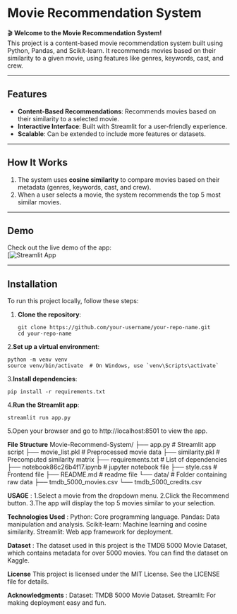 # Movie Recommendation System

🎬 **Welcome to the Movie Recommendation System!**  
This project is a content-based movie recommendation system built using Python, Pandas, and Scikit-learn. It recommends movies based on their similarity to a given movie, using features like genres, keywords, cast, and crew.

---

## **Features**
- **Content-Based Recommendations**: Recommends movies based on their similarity to a selected movie.
- **Interactive Interface**: Built with Streamlit for a user-friendly experience.
- **Scalable**: Can be extended to include more features or datasets.

---

## **How It Works**
1. The system uses **cosine similarity** to compare movies based on their metadata (genres, keywords, cast, and crew).
2. When a user selects a movie, the system recommends the top 5 most similar movies.

---

## **Demo**
Check out the live demo of the app:  
[![Streamlit App](https://movie-recommender-k.streamlit.app/)

---

## **Installation**
To run this project locally, follow these steps:

1. **Clone the repository**:
   ```
   git clone https://github.com/your-username/your-repo-name.git
   cd your-repo-name
    ```
2.**Set up a virtual environment**:
```
python -m venv venv
source venv/bin/activate  # On Windows, use `venv\Scripts\activate`
```

3.**Install dependencies**:
```
pip install -r requirements.txt
```
4.**Run the Streamlit app**:

```
streamlit run app.py
```
5.Open your browser and go to http://localhost:8501 to view the app.

**File Structure**
Movie-Recommend-System/
├── app.py                       # Streamlit app script
├── movie_list.pkl               # Preprocessed movie data
├── similarity.pkl               # Precomputed similarity matrix
├── requirements.txt             # List of dependencies
├── notebook86c26b4f17.ipynb     # jupyter notebook file
├── style.css                    # Frontend file
├── README.md                    # readme file
└── data/                        # Folder containing raw data
    ├── tmdb_5000_movies.csv
    └── tmdb_5000_credits.csv

**USAGE** :
1.Select a movie from the dropdown menu.
2.Click the Recommend button.
3.The app will display the top 5 movies similar to your selection.

**Technologies Used** :
Python: Core programming language.
Pandas: Data manipulation and analysis.
Scikit-learn: Machine learning and cosine similarity.
Streamlit: Web app framework for deployment.

**Dataset** :
The dataset used in this project is the TMDB 5000 Movie Dataset, which contains metadata for over 5000 movies. You can find the dataset on Kaggle.

**License** 
This project is licensed under the MIT License. See the LICENSE file for details.

**Acknowledgments** :
Dataset: TMDB 5000 Movie Dataset.
Streamlit: For making deployment easy and fun.
